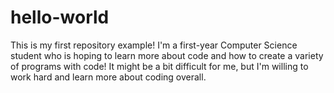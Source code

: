 # hello-world
This is my first repository example!
I'm a first-year Computer Science student who is hoping to learn more about code and how to create a variety of programs with code! It might be a bit difficult for me, but I'm willing to work hard and learn more about coding overall. 
